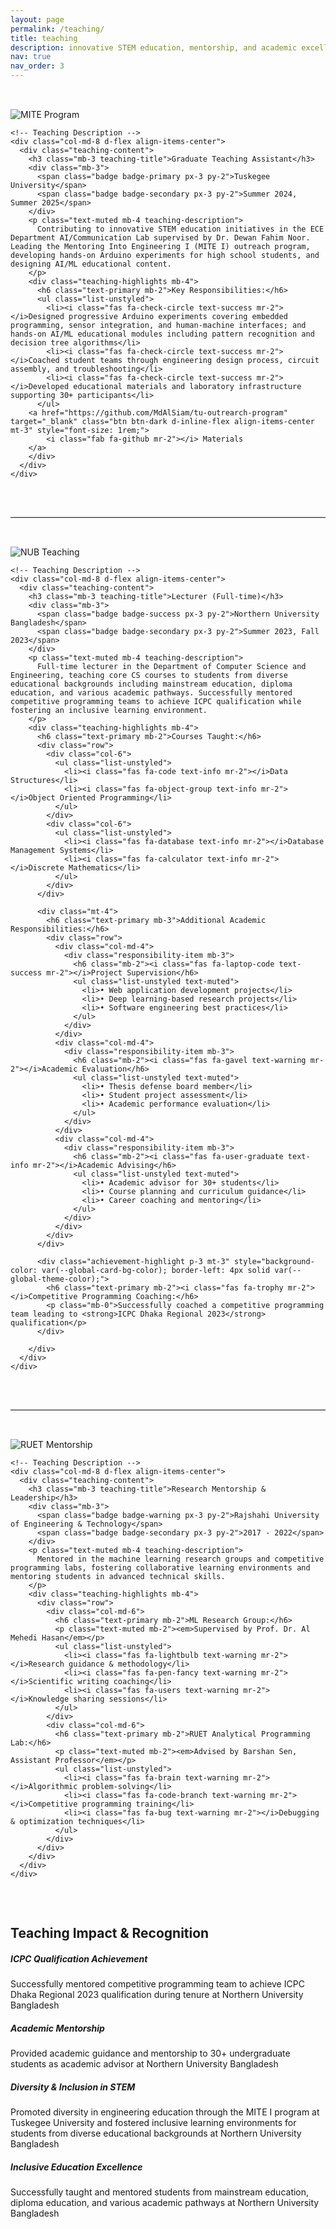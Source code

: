 ```yaml
---
layout: page
permalink: /teaching/
title: teaching
description: innovative STEM education, mentorship, and academic excellence across diverse learning environments
nav: true
nav_order: 3
---
```


<!-- pages/teaching.md -->
<div class="teaching">

<!-- Custom horizontal layout for teaching experiences -->
<div class="container-fluid">

  <!-- Teaching Experience 1: Graduate Teaching Assistantship -->
  <div class="row mt-5 mb-5 teaching-entry">
    <!-- Teaching Image -->
    <div class="col-md-4 d-flex align-items-center">
      <img src="https://raw.githubusercontent.com/MdAlSiam/tu-outrearch-program/refs/heads/main/program-images/tu-outreach-banner.jpg" class="img-fluid rounded shadow-sm mx-auto d-block" alt="MITE Program" style="max-height: 250px; object-fit: cover; transition: transform 0.3s ease;">
    </div>

    <!-- Teaching Description -->
    <div class="col-md-8 d-flex align-items-center">
      <div class="teaching-content">
        <h3 class="mb-3 teaching-title">Graduate Teaching Assistant</h3>
        <div class="mb-3">
          <span class="badge badge-primary px-3 py-2">Tuskegee University</span>
          <span class="badge badge-secondary px-3 py-2">Summer 2024, Summer 2025</span>
        </div>
        <p class="text-muted mb-4 teaching-description">
          Contributing to innovative STEM education initiatives in the ECE Department AI/Communication Lab supervised by Dr. Dewan Fahim Noor. Leading the Mentoring Into Engineering I (MITE I) outreach program, developing hands-on Arduino experiments for high school students, and designing AI/ML educational content.
        </p>
        <div class="teaching-highlights mb-4">
          <h6 class="text-primary mb-2">Key Responsibilities:</h6>
          <ul class="list-unstyled">
            <li><i class="fas fa-check-circle text-success mr-2"></i>Designed progressive Arduino experiments covering embedded programming, sensor integration, and human-machine interfaces; and hands-on AI/ML educational modules including pattern recognition and decision tree algorithms</li>
            <li><i class="fas fa-check-circle text-success mr-2"></i>Coached student teams through engineering design process, circuit assembly, and troubleshooting</li>
            <li><i class="fas fa-check-circle text-success mr-2"></i>Developed educational materials and laboratory infrastructure supporting 30+ participants</li>
          </ul>
        <a href="https://github.com/MdAlSiam/tu-outrearch-program" target="_blank" class="btn btn-dark d-inline-flex align-items-center mt-3" style="font-size: 1rem;">
            <i class="fab fa-github mr-2"></i> Materials
        </a>
        </div>
      </div>
    </div>
  </div>

  <!-- Divider Line -->
  <hr class="my-5 teaching-divider" style="border-top: 2px solid #e9ecef;" />

  <!-- Teaching Experience 2: Lecturer -->
  <div class="row mt-5 mb-5 teaching-entry">
    <!-- Teaching Image -->
    <div class="col-md-4 d-flex align-items-center">
      <img src="https://scontent.fcps3-1.fna.fbcdn.net/v/t39.30808-6/496945278_9524604707666497_8693913348432016951_n.jpg?_nc_cat=107&ccb=1-7&_nc_sid=127cfc&_nc_ohc=2uYcVWgP9T0Q7kNvwHSs6XA&_nc_oc=Adkba5rzde5PkbI0serRRdrX12q_PkYplhRl8wBhd2wERJ0lT7MkIhGIgUtJP4lksz16zpNNq0QQ6sCidk41HEnc&_nc_zt=23&_nc_ht=scontent.fcps3-1.fna&_nc_gid=GlL_UV1F1QwqF6sY3myhug&oh=00_AfMLbXRq_Wy_1HSGDYWc3f6MvObII8UAA89tZONuCRO7tQ&oe=6867F24B" class="img-fluid rounded shadow-sm mx-auto d-block" alt="NUB Teaching" style="max-height: 250px; object-fit: cover; transition: transform 0.3s ease;">
    </div>

    <!-- Teaching Description -->
    <div class="col-md-8 d-flex align-items-center">
      <div class="teaching-content">
        <h3 class="mb-3 teaching-title">Lecturer (Full-time)</h3>
        <div class="mb-3">
          <span class="badge badge-success px-3 py-2">Northern University Bangladesh</span>
          <span class="badge badge-secondary px-3 py-2">Summer 2023, Fall 2023</span>
        </div>
        <p class="text-muted mb-4 teaching-description">
          Full-time lecturer in the Department of Computer Science and Engineering, teaching core CS courses to students from diverse educational backgrounds including mainstream education, diploma education, and various academic pathways. Successfully mentored competitive programming teams to achieve ICPC qualification while fostering an inclusive learning environment.
        </p>
        <div class="teaching-highlights mb-4">
          <h6 class="text-primary mb-2">Courses Taught:</h6>
          <div class="row">
            <div class="col-6">
              <ul class="list-unstyled">
                <li><i class="fas fa-code text-info mr-2"></i>Data Structures</li>
                <li><i class="fas fa-object-group text-info mr-2"></i>Object Oriented Programming</li>
              </ul>
            </div>
            <div class="col-6">
              <ul class="list-unstyled">
                <li><i class="fas fa-database text-info mr-2"></i>Database Management Systems</li>
                <li><i class="fas fa-calculator text-info mr-2"></i>Discrete Mathematics</li>
              </ul>
            </div>
          </div>

          <div class="mt-4">
            <h6 class="text-primary mb-3">Additional Academic Responsibilities:</h6>
            <div class="row">
              <div class="col-md-4">
                <div class="responsibility-item mb-3">
                  <h6 class="mb-2"><i class="fas fa-laptop-code text-success mr-2"></i>Project Supervision</h6>
                  <ul class="list-unstyled text-muted">
                    <li>• Web application development projects</li>
                    <li>• Deep learning-based research projects</li>
                    <li>• Software engineering best practices</li>
                  </ul>
                </div>
              </div>
              <div class="col-md-4">
                <div class="responsibility-item mb-3">
                  <h6 class="mb-2"><i class="fas fa-gavel text-warning mr-2"></i>Academic Evaluation</h6>
                  <ul class="list-unstyled text-muted">
                    <li>• Thesis defense board member</li>
                    <li>• Student project assessment</li>
                    <li>• Academic performance evaluation</li>
                  </ul>
                </div>
              </div>
              <div class="col-md-4">
                <div class="responsibility-item mb-3">
                  <h6 class="mb-2"><i class="fas fa-user-graduate text-info mr-2"></i>Academic Advising</h6>
                  <ul class="list-unstyled text-muted">
                    <li>• Academic advisor for 30+ students</li>
                    <li>• Course planning and curriculum guidance</li>
                    <li>• Career coaching and mentoring</li>
                  </ul>
                </div>
              </div>
            </div>
          </div>

          <div class="achievement-highlight p-3 mt-3" style="background-color: var(--global-card-bg-color); border-left: 4px solid var(--global-theme-color);">
            <h6 class="text-primary mb-2"><i class="fas fa-trophy mr-2"></i>Competitive Programming Coaching:</h6>
            <p class="mb-0">Successfully coached a competitive programming team leading to <strong>ICPC Dhaka Regional 2023</strong> qualification</p>
          </div>

        </div>
      </div>
    </div>
  </div>

  <!-- Divider Line -->
  <hr class="my-5 teaching-divider" style="border-top: 2px solid #e9ecef;" />

  <!-- Mentorship & Leadership -->
  <div class="row mt-5 mb-5 teaching-entry">
    <!-- Teaching Image -->
    <div class="col-md-4 d-flex align-items-center">
      <img src="https://scontent.fcps3-1.fna.fbcdn.net/v/t1.6435-9/66050889_2134779056649136_2186419755626266624_n.jpg?_nc_cat=110&ccb=1-7&_nc_sid=127cfc&_nc_ohc=4kb7jGOR5-IQ7kNvwH_LQp9&_nc_oc=Adk0pD2jpYcb5YsGTz9kHJlJfaqJqiDrHr1XzjhBQ4KQBwrN4pLYTqVbokA0q55BsR0mmUB0S-yFGeCNZMvNIFRn&_nc_zt=23&_nc_ht=scontent.fcps3-1.fna&_nc_gid=MJ9vG4UkAJezzFUqMqXdlw&oh=00_AfOZint6JSW9LfaAJLXYCT1zHWAbknGy5F68bMYRW8zd6g&oe=688980F7" class="img-fluid rounded shadow-sm mx-auto d-block" alt="RUET Mentorship" style="max-height: 250px; object-fit: cover; transition: transform 0.3s ease;">
    </div>

    <!-- Teaching Description -->
    <div class="col-md-8 d-flex align-items-center">
      <div class="teaching-content">
        <h3 class="mb-3 teaching-title">Research Mentorship & Leadership</h3>
        <div class="mb-3">
          <span class="badge badge-warning px-3 py-2">Rajshahi University of Engineering & Technology</span>
          <span class="badge badge-secondary px-3 py-2">2017 - 2022</span>
        </div>
        <p class="text-muted mb-4 teaching-description">
          Mentored in the machine learning research groups and competitive programming labs, fostering collaborative learning environments and mentoring students in advanced technical skills.
        </p>
        <div class="teaching-highlights mb-4">
          <div class="row">
            <div class="col-md-6">
              <h6 class="text-primary mb-2">ML Research Group:</h6>
              <p class="text-muted mb-2"><em>Supervised by Prof. Dr. Al Mehedi Hasan</em></p>
              <ul class="list-unstyled">
                <li><i class="fas fa-lightbulb text-warning mr-2"></i>Research guidance & methodology</li>
                <li><i class="fas fa-pen-fancy text-warning mr-2"></i>Scientific writing coaching</li>
                <li><i class="fas fa-users text-warning mr-2"></i>Knowledge sharing sessions</li>
              </ul>
            </div>
            <div class="col-md-6">
              <h6 class="text-primary mb-2">RUET Analytical Programming Lab:</h6>
              <p class="text-muted mb-2"><em>Advised by Barshan Sen, Assistant Professor</em></p>
              <ul class="list-unstyled">
                <li><i class="fas fa-brain text-warning mr-2"></i>Algorithmic problem-solving</li>
                <li><i class="fas fa-code-branch text-warning mr-2"></i>Competitive programming training</li>
                <li><i class="fas fa-bug text-warning mr-2"></i>Debugging & optimization techniques</li>
              </ul>
            </div>
          </div>
        </div>
      </div>
    </div>
  </div>

</div>



<!-- Impact & Recognition Section -->
<div class="row mt-5 mb-5">
  <div class="col-12">
    <h2 class="text-center mb-4" style="color: var(--global-theme-color);">Teaching Impact & Recognition</h2>
    <div class="row">
      <div class="col-md-6 mb-4">
        <div class="card h-100 shadow-sm border-0" style="background-color: var(--global-card-bg-color);">
          <div class="card-body text-center">
            <div class="mb-3">
              <i class="fas fa-trophy fa-3x text-warning"></i>
            </div>
            <h5 class="card-title">ICPC Qualification Achievement</h5>
            <p class="card-text text-muted">Successfully mentored competitive programming team to achieve ICPC Dhaka Regional 2023 qualification during tenure at Northern University Bangladesh</p>
          </div>
        </div>
      </div>
      <div class="col-md-6 mb-4">
        <div class="card h-100 shadow-sm border-0" style="background-color: var(--global-card-bg-color);">
          <div class="card-body text-center">
            <div class="mb-3">
              <i class="fas fa-user-graduate fa-3x text-success"></i>
            </div>
            <h5 class="card-title">Academic Mentorship</h5>
            <p class="card-text text-muted">Provided academic guidance and mentorship to 30+ undergraduate students as academic advisor at Northern University Bangladesh</p>
          </div>
        </div>
      </div>
      <div class="col-md-6 mb-4">
        <div class="card h-100 shadow-sm border-0" style="background-color: var(--global-card-bg-color);">
          <div class="card-body text-center">
            <div class="mb-3">
              <i class="fas fa-users fa-3x text-primary"></i>
            </div>
            <h5 class="card-title">Diversity & Inclusion in STEM</h5>
            <p class="card-text text-muted">Promoted diversity in engineering education through the MITE I program at Tuskegee University and fostered inclusive learning environments for students from diverse educational backgrounds at Northern University Bangladesh</p>
          </div>
        </div>
      </div>
      <div class="col-md-6 mb-4">
        <div class="card h-100 shadow-sm border-0" style="background-color: var(--global-card-bg-color);">
          <div class="card-body text-center">
            <div class="mb-3">
              <i class="fas fa-graduation-cap fa-3x text-success"></i>
            </div>
            <h5 class="card-title">Inclusive Education Excellence</h5>
            <p class="card-text text-muted">Successfully taught and mentored students from mainstream education, diploma education, and various academic pathways at Northern University Bangladesh</p>
          </div>
        </div>
      </div>
    </div>
  </div>
</div>

</div>

<style>
.teaching-title {
  color: var(--global-text-color) !important;
}

.teaching-content {
  width: 100%;
}

.teaching-description {
  font-size: 1.1rem;
  line-height: 1.6;
}

.teaching-entry {
  padding: 2rem 0;
}

.teaching-entry:hover .teaching-title {
  color: var(--global-theme-color) !important;
  transition: color 0.3s ease;
}

.teaching-entry img:hover {
  transform: scale(1.05);
}

.badge {
  font-size: 0.9rem;
  font-weight: 500;
}

.teaching-highlights h6 {
  font-weight: 600;
}

.philosophy-item h5 {
  color: var(--global-text-color);
  font-weight: 600;
}

.achievement-highlight {
  transition: all 0.3s ease;
}

.achievement-highlight:hover {
  transform: translateY(-2px);
  box-shadow: 0 4px 8px rgba(0,0,0,0.1);
}

@media (max-width: 768px) {
  .teaching-entry {
    text-align: center;
  }

  .teaching-entry .col-md-4 {
    margin-bottom: 2rem;
  }
}
</style>